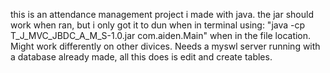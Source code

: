 this is an attendance management project i made with java. the jar should work when ran, but i only got it to dun when in terminal using: "java -cp T_J_MVC_JBDC_A_M_S-1.0.jar com.aiden.Main" when in the file location. 
Might work differently on other divices. Needs a myswl server running with a database already made, all this does is edit and create tables.
